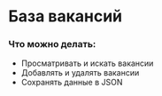 # База вакансий

### Что можно делать:
- Просматривать и искать вакансии
- Добавлять и удалять вакансии
- Сохранять данные в JSON